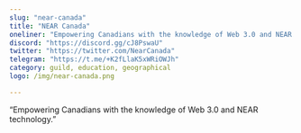 ```yaml
---
slug: "near-canada"
title: "NEAR Canada"
oneliner: "Empowering Canadians with the knowledge of Web 3.0 and NEAR technology."
discord: "https://discord.gg/cJ8PswaU"
twitter: "https://twitter.com/NearCanada"
telegram: "https://t.me/+K2fLlaK5xWRiOWJh"
category: guild, education, geographical
logo: /img/near-canada.png

---
```


“Empowering Canadians with the knowledge of Web 3.0 and NEAR technology.”
